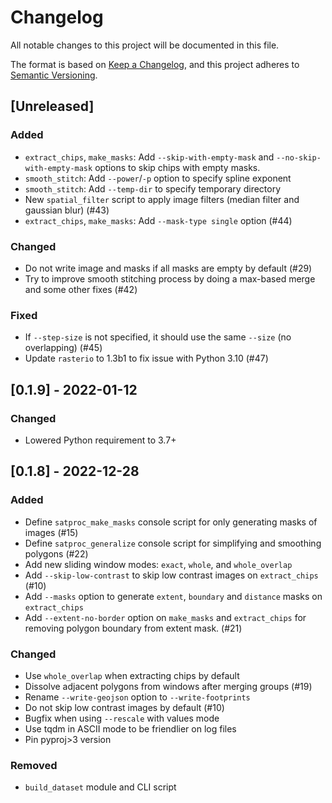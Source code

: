 # Changelog

All notable changes to this project will be documented in this file.

The format is based on [Keep a Changelog](https://keepachangelog.com/en/1.0.0/),
and this project adheres to [Semantic Versioning](https://semver.org/spec/v2.0.0.html).

## [Unreleased]

### Added

- `extract_chips`, `make_masks`: Add `--skip-with-empty-mask` and
  `--no-skip-with-empty-mask` options to skip chips with empty masks.
- `smooth_stitch`: Add `--power`/`-p` option to specify spline exponent
- `smooth_stitch`: Add `--temp-dir` to specify temporary directory
- New `spatial_filter` script to apply image filters (median filter and
  gaussian blur) (#43)
- `extract_chips`, `make_masks`: Add `--mask-type single` option (#44)

### Changed

- Do not write image and masks if all masks are empty by default (#29)
- Try to improve smooth stitching process by doing a max-based merge and some
  other fixes (#42)

### Fixed

- If `--step-size` is not specified, it should use the same `--size` (no
  overlapping) (#45)
- Update `rasterio` to 1.3b1 to fix issue with Python 3.10 (#47)

## [0.1.9] - 2022-01-12

### Changed

- Lowered Python requirement to 3.7+

## [0.1.8] - 2022-12-28

### Added

- Define `satproc_make_masks` console script for only generating masks of
  images (#15)
- Define `satproc_generalize` console script for simplifying and smoothing
  polygons (#22)
- Add new sliding window modes: `exact`, `whole`, and `whole_overlap`
- Add `--skip-low-contrast` to skip low contrast images on `extract_chips`
  (#10)
- Add `--masks` option to generate `extent`, `boundary` and `distance` masks on
  `extract_chips`
- Add `--extent-no-border` option on `make_masks` and `extract_chips` for
  removing polygon boundary from extent mask. (#21)

### Changed

- Use `whole_overlap` when extracting chips by default
- Dissolve adjacent polygons from windows after merging groups (#19)
- Rename `--write-geojson` option to `--write-footprints`
- Do not skip low contrast images by default (#10)
- Bugfix when using `--rescale` with values mode
- Use tqdm in ASCII mode to be friendlier on log files
- Pin pyproj>3 version

### Removed

- `build_dataset` module and CLI script
